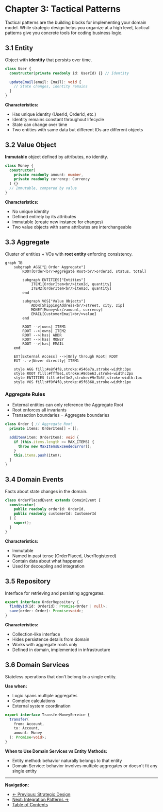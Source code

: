 # Chapter 3: Tactical Patterns

Tactical patterns are the building blocks for implementing your domain model. While strategic design helps you organize at a high level, tactical patterns give you concrete tools for coding business logic.

## 3.1 Entity

Object with **identity** that persists over time.

```typescript
class User {
  constructor(private readonly id: UserId) {} // Identity

  updateEmail(email: Email): void {
    // State changes, identity remains
  }
}
```

**Characteristics:**
- Has unique identity (UserId, OrderId, etc.)
- Identity remains constant throughout lifecycle
- State can change over time
- Two entities with same data but different IDs are different objects

## 3.2 Value Object

**Immutable** object defined by attributes, no identity.

```typescript
class Money {
  constructor(
    private readonly amount: number,
    private readonly currency: Currency
  ) {}
  // Immutable, compared by value
}
```

**Characteristics:**
- No unique identity
- Defined entirely by its attributes
- Immutable (create new instance for changes)
- Two value objects with same attributes are interchangeable

## 3.3 Aggregate

Cluster of entities + VOs with **root entity** enforcing consistency.

```mermaid
graph TB
    subgraph AGG["🔷 Order Aggregate"]
        ROOT[Order<br/>Aggregate Root<br/>orderId, status, total]

        subgraph ENTITIES["Entities"]
            ITEM1[OrderItem<br/>itemId, quantity]
            ITEM2[OrderItem<br/>itemId, quantity]
        end

        subgraph VOS["Value Objects"]
            ADDR[ShippingAddress<br/>street, city, zip]
            MONEY[Money<br/>amount, currency]
            EMAIL[CustomerEmail<br/>value]
        end

        ROOT -->|owns| ITEM1
        ROOT -->|owns| ITEM2
        ROOT -->|has| ADDR
        ROOT -->|has| MONEY
        ROOT -->|has| EMAIL
    end

    EXT[External Access] -->|Only through Root| ROOT
    EXT -.->|Never directly| ITEM1

    style AGG fill:#e8f4f8,stroke:#546e7a,stroke-width:3px
    style ROOT fill:#fff8e1,stroke:#8d6e63,stroke-width:2px
    style ENTITIES fill:#fef3e2,stroke:#9e7b5f,stroke-width:1px
    style VOS fill:#f0f4f8,stroke:#5f6368,stroke-width:1px
```

### Aggregate Rules

- External entities can only reference the Aggregate Root
- Root enforces all invariants
- Transaction boundaries = Aggregate boundaries

```typescript
class Order { // Aggregate Root
  private items: OrderItem[] = [];

  addItem(item: OrderItem): void {
    if (this.items.length >= MAX_ITEMS) {
      throw new MaxItemsExceededError();
    }
    this.items.push(item);
  }
}
```

## 3.4 Domain Events

Facts about state changes in the domain.

```typescript
class OrderPlacedEvent extends DomainEvent {
  constructor(
    public readonly orderId: OrderId,
    public readonly customerId: CustomerId
  ) {
    super();
  }
}
```

**Characteristics:**
- Immutable
- Named in past tense (OrderPlaced, UserRegistered)
- Contain data about what happened
- Used for decoupling and integration

## 3.5 Repository

Interface for retrieving and persisting aggregates.

```typescript
export interface OrderRepository {
  findById(id: OrderId): Promise<Order | null>;
  save(order: Order): Promise<void>;
}
```

**Characteristics:**
- Collection-like interface
- Hides persistence details from domain
- Works with aggregate roots only
- Defined in domain, implemented in infrastructure

## 3.6 Domain Services

Stateless operations that don't belong to a single entity.

**Use when:**
- Logic spans multiple aggregates
- Complex calculations
- External system coordination

```typescript
export interface TransferMoneyService {
  transfer(
    from: Account,
    to: Account,
    amount: Money
  ): Promise<void>;
}
```

**When to Use Domain Services vs Entity Methods:**
- Entity method: behavior naturally belongs to that entity
- Domain Service: behavior involves multiple aggregates or doesn't fit any single entity

---

**Navigation:**
- [← Previous: Strategic Design](02-strategic-design.md)
- [Next: Integration Patterns →](04-integration-patterns.md)
- [Table of Contents](README.md#table-of-contents)
